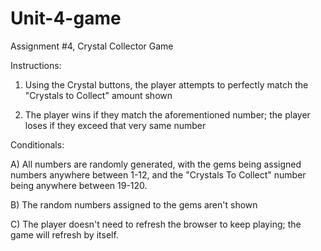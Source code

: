 # Unit-4-game
Assignment #4, Crystal Collector Game

Instructions:

1) Using the Crystal buttons, the player attempts to perfectly match the "Crystals to Collect" amount shown

2) The player wins if they match the aforementioned number; the player loses if they exceed that very same number

Conditionals:

A) All numbers are randomly generated, with the gems being assigned numbers anywhere between 1-12, and the "Crystals To Collect" number being anywhere between 19-120.

B) The random numbers assigned to the gems aren't shown

C) The player doesn't need to refresh the browser to keep playing; the game will refresh by itself.